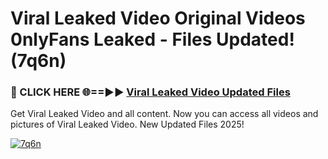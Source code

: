 # Viral Leaked Video Original Videos 0nlyFans Leaked - Files Updated! (7q6n)

<h3>🔴 CLICK HERE 🌐==►► <a href="https://tinyurl.com/2wckxsce" rel="nofollow">Viral Leaked Video Updated Files</a></h3>

Get Viral Leaked Video and all content. Now you can access all videos and pictures of Viral Leaked Video. New Updated Files 2025!

[![7q6n](https://i.imgur.com/AFduVYN.gif)](https://tinyurl.com/2wckxsce)
